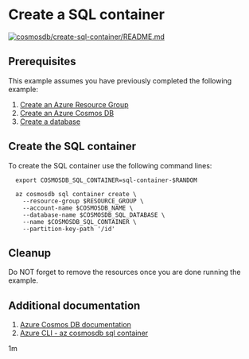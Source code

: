 
# Create a SQL container

[![cosmosdb/create-sql-container/README.md](https://github.com/Azure-Samples/java-on-azure-examples/actions/workflows/cosmosdb_create-sql-container_README_md.yml/badge.svg)](https://github.com/Azure-Samples/java-on-azure-examples/actions/workflows/cosmosdb_create-sql-container_README_md.yml)

## Prerequisites

This example assumes you have previously completed the following example:

1. [Create an Azure Resource Group](../../group/create/README.md)
1. [Create an Azure Cosmos DB](../create/README.md)
1. [Create a database](../create-sql-database/README.md)

<!-- workflow.cron(0 6 * * 2) -->
<!-- workflow.include(../../group/create/README.md) -->
<!-- workflow.include(../create/README.md) -->
<!-- workflow.include(../create-sql-database/README.md) -->

## Create the SQL container

To create the SQL container use the following command lines:

````shell
  export COSMOSDB_SQL_CONTAINER=sql-container-$RANDOM

  az cosmosdb sql container create \
    --resource-group $RESOURCE_GROUP \
    --account-name $COSMOSDB_NAME \
    --database-name $COSMOSDB_SQL_DATABASE \
    --name $COSMOSDB_SQL_CONTAINER \
    --partition-key-path '/id'
````

## Cleanup

<!-- workflow.directOnly()
  
  export RESULT=$(az cosmosdb sql container show \
    --resource-group $RESOURCE_GROUP \
    --account-name $COSMOSDB_NAME \
    --database-name $COSMOSDB_SQL_DATABASE \
    --name $COSMOSDB_SQL_CONTAINER \
    --output tsv --query id)

  az group delete --name $RESOURCE_GROUP --yes || true

  if [[ "$RESULT" == "" ]]; then
    echo "$COSMOSDB_SQL_CONTAINER was not provisioned properly"
    exit 1
  fi

  -->

Do NOT forget to remove the resources once you are done running the example.

## Additional documentation

1. [Azure Cosmos DB documentation](https://docs.microsoft.com/azure/cosmos-db/)
1. [Azure CLI - az cosmosdb sql container](https://docs.microsoft.com/cli/azure/cosmosdb/sql/container)

1m
